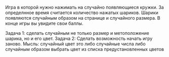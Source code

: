 Игра в которой нужно нажимать на случайно появляющиеся кружки. 
За определнное время считается количество нажатых шариков. 
Шарики появляются случайным образом на странице и случайного размера. 
В конце игры вы увидите свои баллы.

Задача 1: сделать случайным не только размер и метоположение шарика, но и его цвет.
Задача 2: Сделать возможность начать игру заново.
Мысль: случайный цвет это либо случайные числа либо случайным образом выбрать цвет из списка предустановленных цветов 
